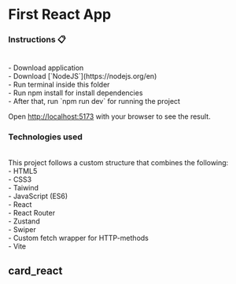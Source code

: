<div>
  <h1>First React App</h1>
</div>

 <h3>Instructions 📋</h3>
 <br>
- Download application
<br>
- Download [`NodeJS`](https://nodejs.org/en)
<br>
- Run terminal inside this folder
<br>
- Run npm install for install dependencies
<br>
- After that, run `npm run dev` for running the project
<br>

Open [http://localhost:5173](http://localhost:5173) with your browser to see the result.
<br>

<h3>Technologies used</h3>
<br>
This project follows a custom structure that combines the following:
<br>
- HTML5
<br>
- CSS3
<br>
- Taiwind
<br>
- JavaScript (ES6)
<br>
- React
<br>
- React Router
<br>
- Zustand
<br>
- Swiper
<br>
- Custom fetch wrapper for HTTP-methods
<br>
- Vite
<br>
<h2>c a r d _ r e a c t</h2> 
 
 
